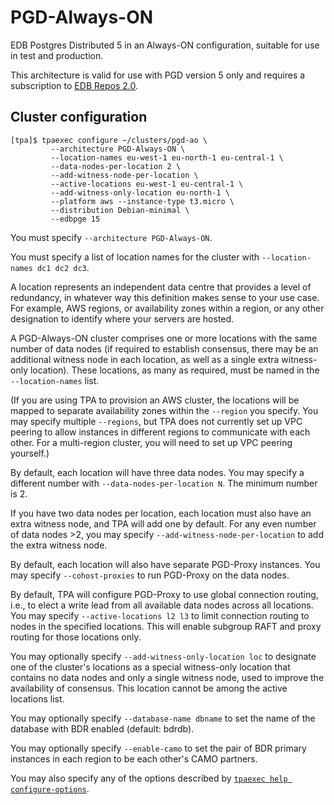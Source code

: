 # PGD-Always-ON

EDB Postgres Distributed 5 in an Always-ON configuration,
suitable for use in test and production.

This architecture is valid for use with PGD version 5 only and requires
a subscription to [EDB Repos 2.0](2q_and_edb_repositories.md).

## Cluster configuration

```
[tpa]$ tpaexec configure ~/clusters/pgd-ao \
         --architecture PGD-Always-ON \
         --location-names eu-west-1 eu-north-1 eu-central-1 \
         --data-nodes-per-location 2 \
         --add-witness-node-per-location \
         --active-locations eu-west-1 eu-central-1 \
         --add-witness-only-location eu-north-1 \
         --platform aws --instance-type t3.micro \
         --distribution Debian-minimal \
         --edbpge 15
```

You must specify `--architecture PGD-Always-ON`.

You must specify a list of location names for the cluster with
`--location-names dc1 dc2 dc3`.

A location represents an independent data centre that provides a level
of redundancy, in whatever way this definition makes sense to your use
case. For example, AWS regions, or availability zones within a region,
or any other designation to identify where your servers are hosted.

A PGD-Always-ON cluster comprises one or more locations with the same
number of data nodes (if required to establish consensus, there may be
an additional witness node in each location, as well as a single extra
witness-only location). These locations, as many as required, must be
named in the `--location-names` list.

(If you are using TPA to provision an AWS cluster, the locations will be
mapped to separate availability zones within the `--region` you specify.
You may specify multiple `--regions`, but TPA does not currently set up
VPC peering to allow instances in different regions to communicate with
each other. For a multi-region cluster, you will need to set up VPC
peering yourself.)

By default, each location will have three data nodes. You may specify
a different number with `--data-nodes-per-location N`. The minimum
number is 2.

If you have two data nodes per location, each location must also have an
extra witness node, and TPA will add one by default. For any even number
of data nodes >2, you may specify `--add-witness-node-per-location` to
add the extra witness node.

By default, each location will also have separate PGD-Proxy instances.
You may specify `--cohost-proxies` to run PGD-Proxy on the data nodes.

By default, TPA will configure PGD-Proxy to use global connection
routing, i.e., to elect a write lead from all available data nodes
across all locations. You may specify `--active-locations l2 l3` to
limit connection routing to nodes in the specified locations. This will
enable subgroup RAFT and proxy routing for those locations only.

You may optionally specify `--add-witness-only-location loc` to
designate one of the cluster's locations as a special witness-only
location that contains no data nodes and only a single witness node,
used to improve the availability of consensus. This location cannot be
among the active locations list.

You may optionally specify `--database-name dbname` to set the name of
the database with BDR enabled (default: bdrdb).

You may optionally specify `--enable-camo` to set the pair of BDR
primary instances in each region to be each other's CAMO partners.

You may also specify any of the options described by
[`tpaexec help configure-options`](tpaexec-configure.md).
